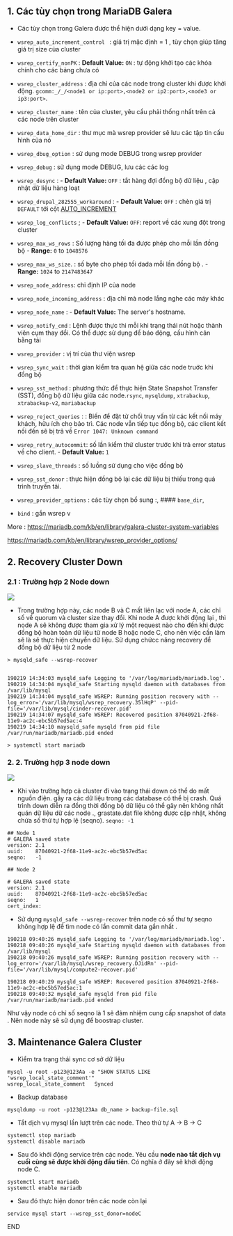 



## 1. Các tùy chọn trong MariaDB Galera

- Các tùy chọn trong Galera được thể hiện dưới dạng key = value. 


- `wsrep_auto_increment_control ` : giá trị mặc định = 1 , tùy chọn giúp tăng giá trị size của cluster
- `wsrep_certify_nonPK` :  **Default Value:**  `ON` : tự động khởi tạo các khóa chính cho  các bảng chưa có 
-  `wsrep_cluster_address` : địa chỉ của các node trong cluster khi được khởi động. `gcomm:_/_/<node1 or ip:port>,<node2 or ip2:port>,<node3 or ip3:port>`.
- `wsrep_cluster_name` : tên của cluster, yêu cầu phải thống nhất trên cả các node trên cluster
- `wsrep_data_home_dir` :  thư mục mà wsrep provider sẽ lưu các tập tin cấu hình của nó
- `wsrep_dbug_option` : sử dụng mode DEBUG trong wsrep provider
- `wsrep_debug` : sử dụng mode DEBUG, lưu các các log 
- `wsrep_desync` : -   **Default Value:**  `OFF` : tắt hàng đợi đồng bộ dữ liệu , cập nhật dữ liệu hàng loạt
- `wsrep_drupal_282555_workaround` :  -   **Default Value:**  `OFF` : chèn giá trị `DEFAULT` tới cột [AUTO_INCREMENT](https://mariadb.com/kb/en/auto_increment/)
- `wsrep_log_conflicts` ; -   **Default Value:**  `OFF`: report về các xung đột trong cluster
- `wsrep_max_ws_rows` : Số lượng hàng tối đa được phép cho mỗi lần đồng bộ  -   **Range:**  `0`  to  `1048576`
- `wsrep_max_ws_size`. : số byte cho phép  tối dada mỗi lần đồng bộ . -   **Range:**  `1024`  to  `2147483647`
- `wsrep_node_address`: chỉ định IP của node
- `wsrep_node_incoming_address` : địa chỉ mà node lắng nghe các máy khác
- `wsrep_node_name` : -   **Default Value:**  The server's hostname.
- `wsrep_notify_cmd` : Lệnh được thực thi mỗi khi trạng thái nút hoặc thành viên cụm thay đổi. Có thể được sử dụng để  báo động, cấu hình cân bằng tải 
- `wsrep_provider` : vị trí của thư viện wsrep
- `wsrep_sync_wait` : thời gian kiểm tra quan hệ giữa các node truớc khi đồng bộ
- `wsrep_sst_method` : phương thức để thực hiện State Snapshot Transfer (SST), đồng bộ dữ liệu giữa các node.`rsync`, `mysqldump`, `xtrabackup`, `xtrabackup-v2`, `mariabackup`
- `wsrep_reject_queries` : : Biến để đặt từ chối truy vấn từ các kết nối máy khách, hữu ích cho bảo trì. Các node vẫn tiếp tục đồng bộ, các client kết nối đến sẽ bị trả về `Error 1047: Unknown command`
- `wsrep_retry_autocommit`: số lần kiểm thử cluster trước khi trả error status về cho client.  -   **Default Value:**  `1`
- `wsrep_slave_threads` : số luồng sử dụng cho việc đồng bộ
- `wsrep_sst_donor` : thực hiện đồng bộ lại các dữ liệu bị thiếu trong quá trình truyền tải. 
- `wsrep_provider_options` : các tùy chọn bổ sung :,  #### `base_dir`, 
- `bind` : gắn wsrep v

More : https://mariadb.com/kb/en/library/galera-cluster-system-variables

https://mariadb.com/kb/en/library/wsrep_provider_options/

## 2. Recovery Cluster Down


### 2.1 : Trường hợp 2 Node down

![](https://www.percona.com/blog/wp-content/uploads/2014/08/g1.png)


- Trong trường hợp này, các node B và C mất liên lạc với node A, các chỉ số về quorum và cluster size thay đổi. Khi node A được khởi động lại  , thì node A sẽ không được tham gia xử lý một request nào cho đến khi được đồng bộ hoàn toàn dữ liệu từ node B hoặc node C, cho nên việc cần làm sẽ là sẽ thực hiện chuyển dữ liệu. Sử dụng chứcc năng recovery để đồng bộ dữ liệu từ 2 node
```
> mysqld_safe --wsrep-recover


190219 14:34:03 mysqld_safe Logging to '/var/log/mariadb/mariadb.log'.
190219 14:34:04 mysqld_safe Starting mysqld daemon with databases from /var/lib/mysql
190219 14:34:04 mysqld_safe WSREP: Running position recovery with --log_error='/var/lib/mysql/wsrep_recovery.35lHqP' --pid-file='/var/lib/mysql/cinder-recover.pid'
190219 14:34:07 mysqld_safe WSREP: Recovered position 87040921-2f68-11e9-ac2c-ebc5b57ed5ac:4
190219 14:34:10 maysqld_safe mysqld from pid file /var/run/mariadb/mariadb.pid ended

> systemctl start mariadb
```



### 2. 2. Trường hợp 3 node down
![](https://www.percona.com/blog/wp-content/uploads/2014/08/g6.png)

-  Khi vào trường hợp cả cluster đi vào trạng thái down có thể do mất nguồn điện. gây ra các dữ liệu trong các database có thể bị crash. Quá trình down diễn ra đồng thời đồng bộ dữ liệu có thể gây  nên không nhất quán dữ liệu dữ các node ., grastate.dat file  không được cập nhật, không chứa số thứ tự hợp lệ (seqno). ```seqno: -1```
 
```
## Node 1 
# GALERA saved state
version: 2.1
uuid:    87040921-2f68-11e9-ac2c-ebc5b57ed5ac
seqno:   -1
```

```
## Node 2

# GALERA saved state
version: 2.1
uuid:    87040921-2f68-11e9-ac2c-ebc5b57ed5ac
seqno:   1
cert_index:

```

-  Sử dụng `mysqld_safe --wsrep-recover` trên node có số thư tự  seqno không hợp lệ để tìm node có lần commit data gần nhất .
```
190218 09:40:26 mysqld_safe Logging to '/var/log/mariadb/mariadb.log'.
190218 09:40:26 mysqld_safe Starting mysqld daemon with databases from /var/lib/mysql
190218 09:40:26 mysqld_safe WSREP: Running position recovery with --log_error='/var/lib/mysql/wsrep_recovery.DJidRn' --pid-file='/var/lib/mysql/compute2-recover.pid'

190218 09:40:29 mysqld_safe WSREP: Recovered position 87040921-2f68-11e9-ac2c-ebc5b57ed5ac:1
190218 09:40:32 mysqld_safe mysqld from pid file /var/run/mariadb/mariadb.pid ended

```
Như vậy node có chỉ số seqno là 1 sẽ đảm nhiệm cung cấp snapshot of data . Nên node này sẽ sử dụng để boostrap cluster. 


## 3. Maintenance Galera Cluster 

- Kiểm tra trạng thái sync cơ sở dữ liệu
```
mysql -u root -p123@123Aa -e "SHOW STATUS LIKE 'wsrep_local_state_comment'"
wsrep_local_state_comment	Synced

```

- Backup database
```
mysqldump -u root -p123@123Aa db_name > backup-file.sql
```

- Tắt dịch vụ mysql lần lượt trên các node. Theo thứ tự A -> B -> C 
```
systemctl stop mariadb
systemctl disable mariadb
```



- Sau đó khởi động service trên các node. Yêu cầu **node nào tắt dịch vụ cuối cùng sẽ được khởi động đầu tiên**. Có nghĩa ở đây sẽ khởi động node C. 
```
systemctl start mariadb
systemctl enable mariadb
```

- Sau đó thực hiện donor trên các node còn lại 
```
service mysql start --wsrep_sst_donor=nodeC

```


END
